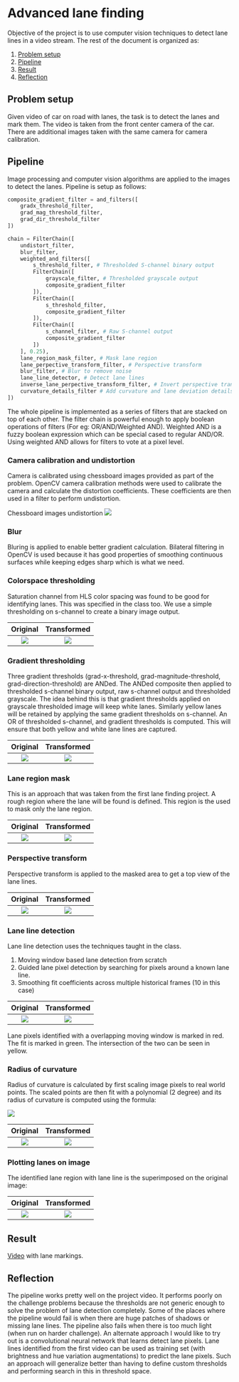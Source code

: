 # Advanced lane finding

Objective of the project is to use computer vision techniques to detect lane lines in a video stream. The rest of the document is organized as:

1. [Problem setup](#problem_setup)
2. [Pipeline](#pipeline)
3. [Result](#results)
4. [Reflection](#reflection)

## <a name="problem_setup">Problem setup</a>
Given video of car on road with lanes, the task is to detect the lanes and mark them. The video is taken from the front center camera of the car. There are additional images taken with the same camera for camera calibration.

## <a name="pipeline">Pipeline</a>
Image processing and computer vision algorithms are applied to the images to detect the lanes. Pipeline is setup as follows:

```python
composite_gradient_filter = and_filters([
    gradx_threshold_filter,
    grad_mag_threshold_filter,
    grad_dir_threshold_filter
])

chain = FilterChain([
    undistort_filter,
    blur_filter,
    weighted_and_filters([
        s_threshold_filter, # Thresholded S-channel binary output
        FilterChain([
            grayscale_filter, # Thresholded grayscale output
            composite_gradient_filter
        ]),
        FilterChain([
            s_threshold_filter,
            composite_gradient_filter
        ]),
        FilterChain([
            s_channel_filter, # Raw S-channel output
            composite_gradient_filter
        ])
    ], 0.25),
    lane_region_mask_filter, # Mask lane region
    lane_perpective_transform_filter, # Perspective transform
    blur_filter, # Blur to remove noise
    lane_line_detector, # Detect lane lines
    inverse_lane_perpective_transform_filter, # Invert perspective transform
    curvature_details_filter # Add curvature and lane deviation details
])
```

The whole pipeline is implemented as a series of filters that are stacked on top of each other. The filter chain is powerful enough to apply boolean operations of filters (For eg: OR/AND/Weighted AND). Weighted AND is a fuzzy boolean expression which can be special cased to regular AND/OR. Using weighted AND allows for filters to vote at a pixel level.

### Camera calibration and undistortion
Camera is calibrated using chessboard images provided as part of the problem. OpenCV camera calibration methods were used to calibrate the camera and calculate the distortion coefficients. These coefficients are then used in a filter to perform undistortion.

Chessboard images undistortion
![](output_images/undistortion_chess.jpg)

### Blur
Bluring is applied to enable better gradient calculation. Bilateral filtering in OpenCV is used because it has good properties of smoothing continuous surfaces while keeping edges sharp which is what we need.

### Colorspace thresholding
Saturation channel from HLS color spacing was found to be good for identifying lanes. This was specified in the class too. We use a simple thresholding on s-channel to create a binary image output.

| Original | Transformed
| :---: | :---:
| ![](output_images/original.jpg) | ![](output_images/hls_threshold.jpg)

### Gradient thresholding
Three gradient thresholds (grad-x-threshold, grad-magnitude-threshold, grad-direction-threshold) are ANDed. The ANDed composite then applied to thresholded s-channel binary output, raw s-channel output and thresholded grayscale. The idea behind this is that gradient thresholds applied on grayscale thresholded image will keep white lanes. Similarly yellow lanes will be retained by applying the same gradient thresholds on s-channel. An OR of thresholded s-channel, and gradient thresholds is computed. This will ensure that both yellow and white lane lines are captured.

| Original | Transformed
| :---: | :---:
| ![](output_images/original.jpg) | ![](output_images/grad_threshold.jpg)

### Lane region mask
This is an approach that was taken from the first lane finding project. A rough region where the lane will be found is defined. This region is the used to mask only the lane region.

| Original | Transformed
| :---: | :---:
| ![](output_images/original.jpg) | ![](output_images/lane_mask.jpg)

### Perspective transform
Perspective transform is applied to the masked area to get a top view of the lane lines.

| Original | Transformed
| :---: | :---:
| ![](output_images/original.jpg) | ![](output_images/perspective.jpg)

### Lane line detection
Lane line detection uses the techniques taught in the class.

1. Moving window based lane detection from scratch
2. Guided lane pixel detection by searching for pixels around a known lane line.
3. Smoothing fit coefficients across multiple historical frames (10 in this case)

| Original | Transformed
| :---: | :---:
| ![](output_images/original.jpg) | ![](output_images/lane_lines.jpg)

Lane pixels identified with a overlapping moving window is marked in red. The fit is marked in green. The intersection of the two can be seen in yellow.

### Radius of curvature
Radius of curvature is calculated by first scaling image pixels to real world points. The scaled points are then fit with a polynomial (2 degree) and its radius of curvature is computed using the formula:

![](output_images/radius_of_curvature_formula.jpg)

| Original | Transformed
| :---: | :---:
| ![](output_images/original.jpg) | ![](output_images/radius_of_curvature.jpg)

### Plotting lanes on image
The identified lane region with lane line is the superimposed on the original image:

| Original | Transformed
| :---: | :---:
| ![](output_images/original.jpg) | ![](output_images/with_lanes.jpg)

## <a name="results">Result</a>
[Video](https://github.com/rohithmenon/carnd/blob/master/advanced_lane_finding/output/project_video.mp4?raw=true) with lane markings.

## <a name="reflection">Reflection</a>
The pipeline works pretty well on the project video. It performs poorly on the challenge problems because the thresholds are not generic enough to solve the problem of lane detection completely. Some of the places where the pipeline would fail is when there are huge patches of shadows or missing lane lines. The pipeline also fails when there is too much light (when run on harder challenge). An alternate approach I would like to try out is a convolutional neural network that learns detect lane pixels. Lane lines identified from the first video can be used as training set (with brightness and hue variation augmentations) to predict the lane pixels. Such an approach will generalize better than having to define custom thresholds and performing search in this in threshold space.
